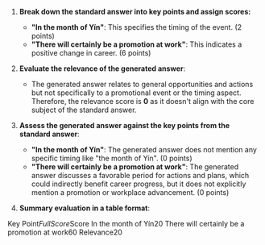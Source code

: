 1. **Break down the standard answer into key points and assign scores:**

   - **"In the month of Yín"**: This specifies the timing of the event. (2 points)
   - **"There will certainly be a promotion at work"**: This indicates a positive change in career. (6 points)

2. **Evaluate the relevance of the generated answer**:  
   - The generated answer relates to general opportunities and actions but not specifically to a promotional event or the timing aspect. Therefore, the relevance score is **0** as it doesn't align with the core subject of the standard answer.

3. **Assess the generated answer against the key points from the standard answer**:  
   - **"In the month of Yín"**: The generated answer does not mention any specific timing like "the month of Yín". (0 points)
   - **"There will certainly be a promotion at work"**: The generated answer discusses a favorable period for actions and plans, which could indirectly benefit career progress, but it does not explicitly mention a promotion or workplace advancement. (0 points)

4. **Summary evaluation in a table format**:

<table>

Key Point$Full Score$Score
In the month of Yín$2$0
There will certainly be a promotion at work$6$0
Relevance$2$0

</table>